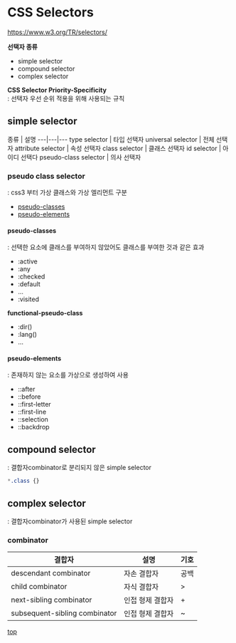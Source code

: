 # CSS Selectors   

https://www.w3.org/TR/selectors/   


**선택자 종류**   
- simple selector
- compound selector
- complex selector


**CSS Selector Priority-Specificity**   
: 선택자 우선 순위 적용을 위해 사용되는 규칙  



## simple selector

종류 | 설명
---|---|---
type selector      | 타입 선택자
universal selector | 전체 선택자
attribute selector | 속성 선택자
class selector     | 클래스 선택자
id selector        | 아이디 선택다
pseudo-class selector  | 의사 선택자


### pseudo class selector   
: css3 부터 가상 클래스와 가상 엘리먼트 구분   

- [pseudo-classes](#pseudoclasses)
- [pseudo-elements](#pseudoelements)


#### pseudo-classes
: 선택한 요소에 클래스를 부여하지 않았어도 클래스를 부여한 것과 같은 효과

- :active
- :any
- :checked
- :default
- ...
- :visited

**functional-pseudo-class**  
- :dir()
- :lang()
- ...



#### pseudo-elements  
: 존재하지 않는 요소를 가상으로 생성하여 사용  

- ::after
- ::before
- ::first-letter
- ::first-line
- ::selection
- ::backdrop



## compound selector
: 결합자combinator로 분리되지 않은 simple selector  

```css
*.class {}
```



## complex selector
: 결합자combinator가 사용된 simple selector


### combinator

결합자 | 설명 | 기호
---|---|---
descendant combinator          | 자손 결합자 | 공백
child combinator               | 자식 결합자 | >
next-sibling combinator        | 인접 형제 결합자 | +
subsequent-sibling combinator  | 인접 형제 결합자 | ~



[top](#)
